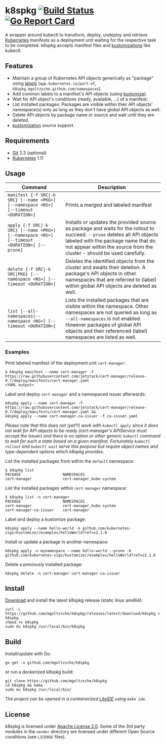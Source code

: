 k8spkg
[![Build Status](https://travis-ci.org/mgoltzsche/k8spkg.svg?branch=master)](https://travis-ci.org/mgoltzsche/k8spkg)
[![Go Report Card](https://goreportcard.com/badge/github.com/mgoltzsche/k8spkg)](https://goreportcard.com/report/github.com/mgoltzsche/k8spkg)
=

A wrapper around kubectl to transform, deploy, undeploy and retrieve
[Kubernetes](https://github.com/kubernetes/kubernetes) manifests as
a deployment unit waiting for the respective task to be completed.
k8spkg accepts manifest files and
[kustomizations](https://github.com/kubernetes-sigs/kustomize)
like kubectl.

## Features

- Maintain a group of Kubernetes API objects generically as "package" using [labels](https://kubernetes.io/docs/concepts/overview/working-with-objects/common-labels/) (`app.kubernetes.io/part-of`, `k8spkg.mgoltzsche.github.com/namespaces`).
- Add common labels to a manifest's API objects (using [kustomize](https://github.com/kubernetes-sigs/kustomize)).
- Wait for API object's conditions (ready, available, ...) of a manifest.
- List installed packages: Packages are visible within their API objects' namespace(s) only as long as they don't have global API objects as well.
- Delete API objects by package name or source and wait until they are deleted.
- [kustomization](https://github.com/kubernetes-sigs/kustomize) source support.

## Requirements

- [Git](https://git-scm.com/) 2.3 (optional)
- [Kubernetes](https://github.com/kubernetes/kubernetes) 1.11

## Usage

| Command | Description |
|-------|-------------|
| `manifest {-f SRC\|-k SRC} [--name <PKG>] [--namespace <NS>] [--timeout <DURATION>]` | Prints a merged and labeled manifest |
| `apply {-f SRC\|-k SRC} [--name <PKG>] [--namespace <NS>] [--timeout <DURATION>] [--prune]` | Installs or updates the provided source as package and waits for the rollout to succeed. `--prune` deletes all API objects labeled with the package name that do not appear within the source from the cluster - should be used carefully. |
| `delete {-f SRC\|-k SRC\|PKG} [--namespace <NS>] [--timeout <DURATION>]` | Deletes the identified objects from the cluster and awaits their deletion. A package's API objects in other namespaces that are referred to (label) within global API objects are deleted as well. |
| `list [--all-namespaces\|--namespace <NS>] [--timeout <DURATION>]` | Lists the installed packages that are visible within the namespace. Other namespaces are not queried as long as `--all-namespaces` is not enabled. However packages of global API objects and their referenced (label) namespaces are listed as well. |

### Examples

Print labeled manifest of the deployment unit `cert-manager`:
```
$ k8spkg manifest --name cert-manager -f https://raw.githubusercontent.com/jetstack/cert-manager/release-0.7/deploy/manifests/cert-manager.yaml
<YAML output>
```

Label and deploy `cert-manager` and a namespaced issuer afterwards:
```
k8spkg apply --name cert-manager -f https://raw.githubusercontent.com/jetstack/cert-manager/release-0.7/deploy/manifests/cert-manager.yaml &&
k8spkg apply --name cert-manager-ca-issuer -f ca-issuer.yaml
```
_Please note that this does not (yet?!) work with `kubectl apply` since it does not wait for API objects to be ready (cert-manager's APIService must accept the Issuer) and there is no option or other generic `kubectl` command to wait for such a state based on a given manifest. Fortunately `kubectl rollout` and `kubectl wait` serve this purpose but require object names and type-dependent options which k8spkg provides._  

List the installed packages from within the `default` namespace:
```
$ k8spkg list
PACKAGE                   NAMESPACES
cert-manager              cert-manager,kube-system
```

List the installed packages wtthin `cert-manager` namespace:
```
$ k8spkg list -n cert-manager
PACKAGE                   NAMESPACES
cert-manager              cert-manager,kube-system
cert-manager-ca-issuer    cert-manager
```

Label and deploy a kustomize package:
```
k8spkg apply --name hello-world -k github.com/kubernetes-sigs/kustomize//examples/helloWorld?ref=v2.1.0
```

Install or update a package in another namespace:
```
k8spkg apply -n mynamespace --name hello-world --prune -k github.com/kubernetes-sigs/kustomize//examples/helloWorld?ref=v2.1.0
```

Delete a previously installed package:
```
k8spkg delete -n cert-manager cert-manager-ca-issuer
```

## Install

[Download](https://github.com/mgoltzsche/k8spkg/releases/latest/download/k8spkg) and install the latest k8spkg release (static linux amd64):
```
curl -L https://github.com/mgoltzsche/k8spkg/releases/latest/download/k8spkg > k8spkg
chmod +x k8spkg
sudo mv k8spkg /usr/local/bin/k8spkg
```

## Build

Install/update with Go:
```
go get -u github.com/mgoltzsche/k8spkg
```
or run a dockerized k8spkg build:
```
git clone https://github.com/mgoltzsche/k8spkg
cd k8spkg && make
sudo mv k8spkg /usr/local/bin/
```  

_The project can be opened in a containerized [LiteIDE](https://github.com/visualfc/liteide) using `make ide`._

## License

k8spkg is licensed under [Apache License 2.0](./LICENSE).
Some of the 3rd party modules in the `vendor` directory are licensed under different Open Source conditions (see `LICENSE` files).
